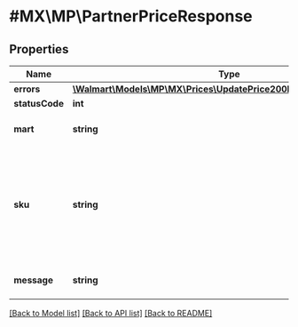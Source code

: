 # #MX\MP\PartnerPriceResponse

## Properties

Name | Type | Description | Notes
------------ | ------------- | ------------- | -------------
**errors** | [**\Walmart\Models\MP\MX\Prices\UpdatePrice200ResponseErrorsInner[]**](UpdatePrice200ResponseErrorsInner.md) |  | [optional]
**statusCode** | **int** |  | [optional]
**mart** | **string** | Marketplace name. Example: mart: 7 | [optional]
**sku** | **string** | An arbitrary alphanumeric unique ID, specified by the seller, which identifies each item. This will be used by the seller in the XSD file to refer to each item. | [optional]
**message** | **string** | A message of acknowledgement for a price update | [optional]


[[Back to Model list]](../) [[Back to API list]](../../Api/MX/MP) [[Back to README]](../../README.md)
